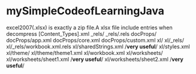 # mySimpleCodeofLearningJava
excel2007(.xlsx) is exactly a zip file.A xlsx file include entries when decompress
[Content_Types].xml
_rels/
_rels/.rels
docProps/
docProps/app.xml
docProps/core.xml
docProps/custom.xml
xl/
xl/_rels/
xl/_rels/workbook.xml.rels
xl/sharedStrings.xml /**very useful**/
xl/styles.xml
xl/theme/
xl/theme/theme1.xml
xl/workbook.xml
xl/worksheets/
xl/worksheets/sheet1.xml /**very useful**/
xl/worksheets/sheet2.xml /**very useful**/


